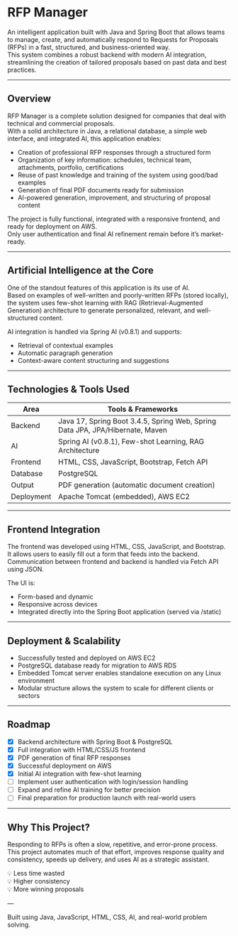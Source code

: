 # RFP Manager

An intelligent application built with Java and Spring Boot that allows teams to manage, create, and automatically respond to Requests for Proposals (RFPs) in a fast, structured, and business-oriented way.  
This system combines a robust backend with modern AI integration, streamlining the creation of tailored proposals based on past data and best practices.

---

## Overview

RFP Manager is a complete solution designed for companies that deal with technical and commercial proposals.  
With a solid architecture in Java, a relational database, a simple web interface, and integrated AI, this application enables:

- Creation of professional RFP responses through a structured form  
- Organization of key information: schedules, technical team, attachments, portfolio, certifications  
- Reuse of past knowledge and training of the system using good/bad examples  
- Generation of final PDF documents ready for submission  
- AI-powered generation, improvement, and structuring of proposal content  

The project is fully functional, integrated with a responsive frontend, and ready for deployment on AWS.  
Only user authentication and final AI refinement remain before it’s market-ready.

---

## Artificial Intelligence at the Core

One of the standout features of this application is its use of AI.  
Based on examples of well-written and poorly-written RFPs (stored locally), the system uses few-shot learning with RAG (Retrieval-Augmented Generation) architecture to generate personalized, relevant, and well-structured content.

AI integration is handled via Spring AI (v0.8.1) and supports:

- Retrieval of contextual examples  
- Automatic paragraph generation  
- Context-aware content structuring and suggestions  

---

## Technologies & Tools Used

| Area         | Tools & Frameworks                                                                  |
|--------------|-------------------------------------------------------------------------------------|
| Backend      | Java 17, Spring Boot 3.4.5, Spring Web, Spring Data JPA, JPA/Hibernate, Maven       |
| AI           | Spring AI (v0.8.1), Few-shot Learning, RAG Architecture                             |
| Frontend     | HTML, CSS, JavaScript, Bootstrap, Fetch API                                         |
| Database     | PostgreSQL                                                                          |
| Output       | PDF generation (automatic document creation)                                        |
| Deployment   | Apache Tomcat (embedded), AWS EC2                                                   |

---

## Frontend Integration

The frontend was developed using HTML, CSS, JavaScript, and Bootstrap.  
It allows users to easily fill out a form that feeds into the backend.  
Communication between frontend and backend is handled via Fetch API using JSON.

The UI is:

- Form-based and dynamic  
- Responsive across devices  
- Integrated directly into the Spring Boot application (served via /static)

---

## Deployment & Scalability

- Successfully tested and deployed on AWS EC2  
- PostgreSQL database ready for migration to AWS RDS  
- Embedded Tomcat server enables standalone execution on any Linux environment  
- Modular structure allows the system to scale for different clients or sectors  

---

## Roadmap

- [x] Backend architecture with Spring Boot & PostgreSQL  
- [x] Full integration with HTML/CSS/JS frontend  
- [x] PDF generation of final RFP responses  
- [x] Successful deployment on AWS  
- [x] Initial AI integration with few-shot learning  
- [ ] Implement user authentication with login/session handling  
- [ ] Expand and refine AI training for better precision  
- [ ] Final preparation for production launch with real-world users  

---

## Why This Project?

Responding to RFPs is often a slow, repetitive, and error-prone process.  
This project automates much of that effort, improves response quality and consistency, speeds up delivery, and uses AI as a strategic assistant.

💡 Less time wasted  
💡 Higher consistency  
💡 More winning proposals  

—

Built using Java, JavaScript, HTML, CSS, AI, and real-world problem solving.
